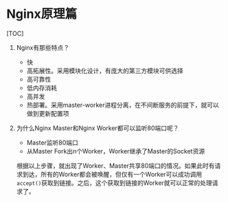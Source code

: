 # Nginx原理篇

[TOC]

1. Nginx有那些特点？
   - 快
   - 高拓展性。采用模块化设计，有庞大的第三方模块可供选择
   - 高可靠性
   - 低内存消耗
   - 高并发
   - 热部署。采用master-worker进程分离，在不间断服务的前提下，就可以做到更新配置项

2. 为什么Nginx Master和Nginx Worker都可以监听80端口呢？

   - Master监听80端口
   - 从Master Fork出n个Worker，Worker继承了Master的Socket资源

   根据以上步骤，就出现了Worker、Master共享80端口的情况。如果此时有请求到达，所有的Worker都会被唤醒，但仅有一个Worker可以成功调用`accept()`获取到链接。之后，这个获取到链接的Worker就可以正常的处理请求了。